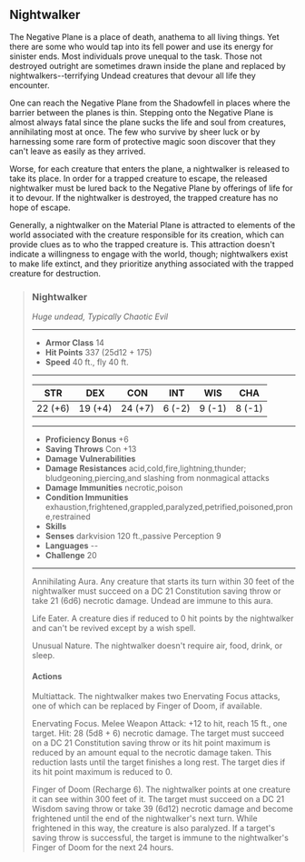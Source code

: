 ## Nightwalker
The Negative Plane is a place of death, anathema to all living things. Yet there are some who would tap into its fell power and use its energy for sinister ends. Most individuals prove unequal to the task. Those not destroyed outright are sometimes drawn inside the plane and replaced by nightwalkers--terrifying Undead creatures that devour all life they encounter.

One can reach the Negative Plane from the Shadowfell in places where the barrier between the planes is thin. Stepping onto the Negative Plane is almost always fatal since the plane sucks the life and soul from creatures, annihilating most at once. The few who survive by sheer luck or by harnessing some rare form of protective magic soon discover that they can't leave as easily as they arrived.

Worse, for each creature that enters the plane, a nightwalker is released to take its place. In order for a trapped creature to escape, the released nightwalker must be lured back to the Negative Plane by offerings of life for it to devour. If the nightwalker is destroyed, the trapped creature has no hope of escape.

Generally, a nightwalker on the Material Plane is attracted to elements of the world associated with the creature responsible for its creation, which can provide clues as to who the trapped creature is. This attraction doesn't indicate a willingness to engage with the world, though; nightwalkers exist to make life extinct, and they prioritize anything associated with the trapped creature for destruction.


>### Nightwalker
>*Huge undead, Typically Chaotic Evil*
>___
>- **Armor Class** 14
>- **Hit Points** 337 (25d12 + 175)
>- **Speed** 40 ft., fly 40 ft.
>___
>|**STR**|**DEX**|**CON**|**INT**|**WIS**|**CHA**|
>|:---:|:---:|:---:|:---:|:---:|:---:|
>|22 (+6)|19 (+4)|24 (+7)|6 (-2)|9 (-1)|8 (-1)|
>
>___
>- **Proficiency Bonus** +6
>- **Saving Throws** Con +13
>- **Damage Vulnerabilities** 
>- **Damage Resistances** acid,cold,fire,lightning,thunder; bludgeoning,piercing,and slashing from nonmagical attacks
>- **Damage Immunities** necrotic,poison
>- **Condition Immunities** exhaustion,frightened,grappled,paralyzed,petrified,poisoned,prone,restrained
>- **Skills** 
>- **Senses** darkvision 120 ft.,passive Perception 9
>- **Languages** --
>- **Challenge** 20
>___
>Annihilating Aura. Any creature that starts its turn within 30 feet of the nightwalker must succeed on a DC 21 Constitution saving throw or take 21 (6d6) necrotic damage. Undead are immune to this aura.
>
>Life Eater. A creature dies if reduced to 0 hit points by the nightwalker and can't be revived except by a wish spell.
>
>Unusual Nature. The nightwalker doesn't require air, food, drink, or sleep.
>
>#### Actions
>Multiattack. The nightwalker makes two Enervating Focus attacks, one of which can be replaced by Finger of Doom, if available.
>
>Enervating Focus. Melee Weapon Attack: +12 to hit, reach 15 ft., one target. Hit: 28 (5d8 + 6) necrotic damage. The target must succeed on a DC 21 Constitution saving throw or its hit point maximum is reduced by an amount equal to the necrotic damage taken. This reduction lasts until the target finishes a long rest. The target dies if its hit point maximum is reduced to 0.
>
>Finger of Doom (Recharge 6). The nightwalker points at one creature it can see within 300 feet of it. The target must succeed on a DC 21 Wisdom saving throw or take 39 (6d12) necrotic damage and become frightened until the end of the nightwalker's next turn. While frightened in this way, the creature is also paralyzed. If a target's saving throw is successful, the target is immune to the nightwalker's Finger of Doom for the next 24 hours.
>

